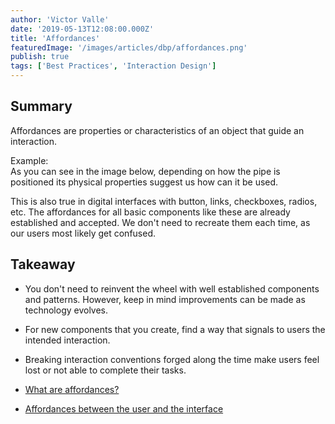 ```yaml
---
author: 'Victor Valle'
date: '2019-05-13T12:08:00.000Z'
title: 'Affordances'
featuredImage: '/images/articles/dbp/affordances.png'
publish: true
tags: ['Best Practices', 'Interaction Design']
---
```


## Summary

Affordances are properties or characteristics of an object that guide an interaction.

Example:  
As you can see in the image below, depending on how the pipe is positioned its physical properties suggest us how can it be used.

This is also true in digital interfaces with button, links, checkboxes, radios, etc. The affordances for all basic components like these are already established and accepted. We don't need to recreate them each time, as our users most likely get confused.

## Takeaway

-   You don't need to reinvent the wheel with well established components and patterns. However, keep in mind improvements can be made as technology evolves.

-   For new components that you create, find a way that signals to users the intended interaction.

-   Breaking interaction conventions forged along the time make users feel lost or not able to complete their tasks.

*   [What are affordances?](https://www.interaction-design.org/literature/topics/affordances)

*   [Affordances between the user and the interface](https://uxdesign.cc/affordances-between-the-user-and-the-interface-24109f2f3e5a)
